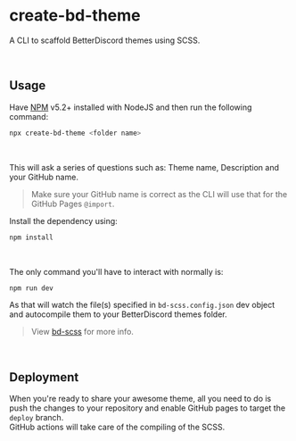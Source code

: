 # create-bd-theme

A CLI to scaffold BetterDiscord themes using SCSS.

<br>

## Usage

Have [NPM](https://nodejs.org/en/) v5.2+ installed with NodeJS and then run the following command:

```bash
npx create-bd-theme <folder name>
```

<br>

This will ask a series of questions such as: Theme name, Description and your GitHub name.  
> Make sure your GitHub name is correct as the CLI will use that for the GitHub Pages `@import`.

Install the dependency using:  

```bash
npm install
```

<br>

The only command you'll have to interact with normally is:

```bash
npm run dev
```

As that will watch the file(s) specified in `bd-scss.config.json` dev object and autocompile them to your BetterDiscord themes folder.  
> View [bd-scss](https://github.com/Gibbu/bd-scss) for more info.

<br>

## Deployment

When you're ready to share your awesome theme, all you need to do is push the changes to your repository and enable GitHub pages to target the `deploy` branch.  
GitHub actions will take care of the compiling of the SCSS. 